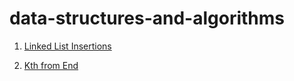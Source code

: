 # data-structures-and-algorithms

1. [Linked List Insertions](https://github.com/jaatay/data-structures-and-algorithms/blob/master/LL/readme.md)

2. [Kth from End](https://github.com/jaatay/data-structures-and-algorithms/blob/master/k-from-end/readme.md)